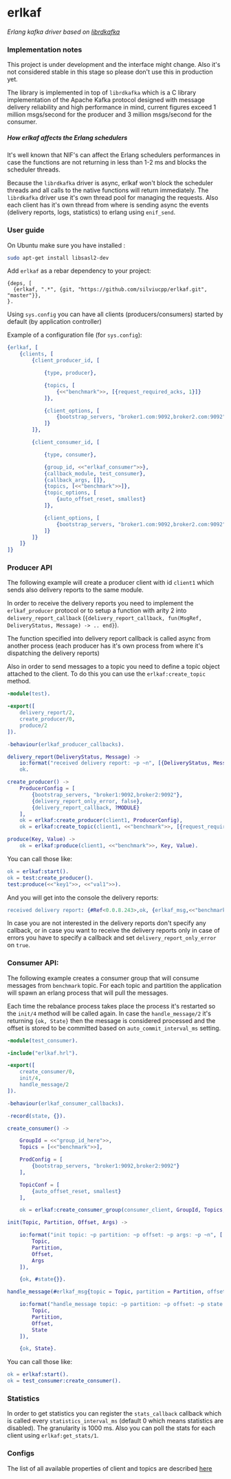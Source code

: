 # erlkaf

*Erlang kafka driver based on [librdkafka][1]*

### Implementation notes

This project is under development and the interface might change. Also it's not considered stable in this stage so 
please don't use this in production yet.

The library is implemented in top of `librdkafka` which is a C library implementation of the Apache Kafka protocol 
designed with message delivery reliability and high performance in mind, current figures exceed 1 million msgs/second 
for the producer and 3 million msgs/second for the consumer. 

##### How erlkaf affects the Erlang schedulers

It's well known that NIF's can affect the Erlang schedulers performances in case the functions are not returning in less
than 1-2 ms and blocks the scheduler threads.

Because the `librdkafka` driver is async, erlkaf won't block the scheduler threads and all calls to the native functions 
will return immediately. The `librdkafka` driver use it's own thread pool for managing the requests. Also each client 
has it's own thread from where is sending async the events (delivery reports, logs, statistics) to erlang 
using `enif_send`.

### User guide

On Ubuntu make sure you have installed :

```sh
sudo apt-get install libsasl2-dev
```

Add `erlkaf` as a rebar dependency to your project:

```
{deps, [
  {erlkaf, ".*", {git, "https://github.com/silviucpp/erlkaf.git", "master"}},
}.
```

Using `sys.config` you can have all clients (producers/consumers) started by default (by application controller)

Example of a configuration file (for `sys.config`):

```erlang
{erlkaf, [
    {clients, [
        {client_producer_id, [

            {type, producer},

            {topics, [
                {<<"benchmark">>, [{request_required_acks, 1}]}
            ]},

            {client_options, [
                {bootstrap_servers, "broker1.com:9092,broker2.com:9092"}
            ]}
        ]},

        {client_consumer_id, [

            {type, consumer},

            {group_id, <<"erlkaf_consumer">>},
            {callback_module, test_consumer},
            {callback_args, []},
            {topics, [<<"benchmark">>]},
            {topic_options, [
                {auto_offset_reset, smallest}
            ]},

            {client_options, [
                {bootstrap_servers, "broker1.com:9092,broker2.com:9092"}
            ]}
        ]}
    ]}
]}
```

### Producer API

The following example will create a producer client with id `client1` which sends also delivery reports to the same module.

In order to receive the delivery reports you need to implement the `erlkaf_producer` protocol or to setup a function with
arity 2 into `delivery_report_callback` (`{delivery_report_callback, fun(MsgRef, DeliveryStatus, Message) -> .. end}`).

The function specified into delivery report callback is called async from another process (each producer has it's own process
from where it's dispatching the delivery reports)

Also in order to send messages to a topic you need to define a topic object attached to the client. To do this you can use the 
`erlkaf:create_topic` method.

```erlang
-module(test).

-export([
    delivery_report/2,
    create_producer/0,
    produce/2
]).

-behaviour(erlkaf_producer_callbacks).

delivery_report(DeliveryStatus, Message) ->
    io:format("received delivery report: ~p ~n", [{DeliveryStatus, Message}]),
    ok.

create_producer() ->
    ProducerConfig = [
        {bootstrap_servers, "broker1:9092,broker2:9092"},
        {delivery_report_only_error, false},
        {delivery_report_callback, ?MODULE}
    ],
    ok = erlkaf:create_producer(client1, ProducerConfig),
    ok = erlkaf:create_topic(client1, <<"benchmark">>, [{request_required_acks, 1}]).

produce(Key, Value) ->
    ok = erlkaf:produce(client1, <<"benchmark">>, Key, Value).
``` 

You can call those like:

```erlang
ok = erlkaf:start().
ok = test:create_producer().
test:produce(<<"key1">>, <<"val1">>).
```

And you will get into the console the delivery reports:
 
```erlang   
received delivery report: {#Ref<0.0.8.243>,ok, {erlkaf_msg,<<"benchmark">>,4,6172,<<"key1">>,<<"val1">>}} 
```    

In case you are not interested in the delivery reports don't specify any callback, or in case you want to receive the 
delivery reports only in case of errors you have to specify a callback and set `delivery_report_only_error` on `true`.

### Consumer API:

The following example creates a consumer group that will consume messages from `benchmark` topic. For each topic and partition
the application will spawn an erlang process that will pull the messages. 

Each time the rebalance process takes place the process it's restarted so the `init/4` method will be called again. In case the
`handle_message/2` it's returning `{ok, State}` then the message is considered processed and the offset is stored to be committed
based on `auto_commit_interval_ms` setting.

```erlang
-module(test_consumer).

-include("erlkaf.hrl").

-export([
    create_consumer/0,
    init/4,
    handle_message/2
]).

-behaviour(erlkaf_consumer_callbacks).

-record(state, {}).

create_consumer() ->

    GroupId = <<"group_id_here">>,
    Topics = [<<"benchmark">>],

    ProdConfig = [
        {bootstrap_servers, "broker1:9092,broker2:9092"}
    ],

    TopicConf = [
        {auto_offset_reset, smallest}
    ],

    ok = erlkaf:create_consumer_group(consumer_client, GroupId, Topics, ProdConfig, TopicConf, ?MODULE, []).

init(Topic, Partition, Offset, Args) ->

    io:format("init topic: ~p partition: ~p offset: ~p args: ~p ~n", [
        Topic, 
        Partition, 
        Offset, 
        Args
    ]),

    {ok, #state{}}.

handle_message(#erlkaf_msg{topic = Topic, partition = Partition, offset = Offset}, State) ->

    io:format("handle_message topic: ~p partition: ~p offset: ~p state: ~p ~n", [
        Topic, 
        Partition, 
        Offset, 
        State
    ]),

    {ok, State}.
```

You can call those like:

```erlang
ok = erlkaf:start().
ok = test_consumer:create_consumer().
```
  
### Statistics

In order to get statistics you can register the `stats_callback` callback which is called every `statistics_interval_ms` (default 0 which means
statistics are disabled). The granularity is 1000 ms. Also you can poll the stats for each client using `erlkaf:get_stats/1`.

### Configs

The list of all available properties of client and topics are described [here][2]

[1]:https://github.com/edenhill/librdkafka
[2]:https://github.com/silviucpp/erlkaf/blob/master/CONFIGURATION.md
